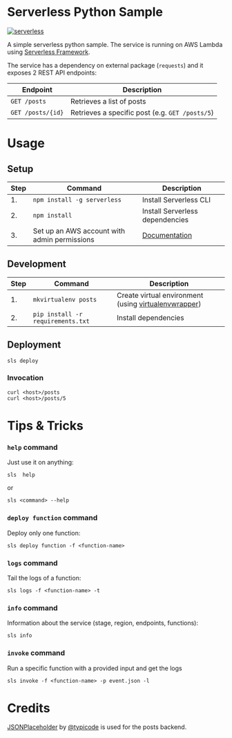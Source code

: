 # Serverless Python Sample
[![serverless](http://public.serverless.com/badges/v3.svg)](http://www.serverless.com)

A simple serverless python sample. The service is running on AWS Lambda using [Serverless Framework](https://github.com/serverless/serverless).

The service has a dependency on external package (`requests`) and it exposes 2 REST API endpoints:

| **Endpoint** |**Description**|
|-------|------|
| `GET /posts` | Retrieves a list of posts  |
| `GET /posts/{id}` | Retrieves a specific post (e.g. `GET /posts/5`) |


# Usage
## Setup
| **Step** | **Command** |**Description**|
|---|-------|------|
|  1. | `npm install -g serverless` | Install Serverless CLI  |
|  2. | `npm install` | Install Serverless dependencies  |
|  3. | Set up an AWS account with admin permissions | [Documentation](https://serverless.com/framework/docs/providers/aws/guide/credentials/)  |

## Development
| **Step** | **Command** |**Description**|
|---|-------|------|
|  1. | `mkvirtualenv posts` | Create virtual environment (using [virtualenvwrapper](https://virtualenvwrapper.readthedocs.io/en/latest/)) |
|  2. | `pip install -r requirements.txt` | Install dependencies|


## Deployment

	sls deploy

### Invocation

	curl <host>/posts
	curl <host>/posts/5

# Tips & Tricks

### `help` command
Just use it on anything:

	sls  help
or

	sls <command> --help

### `deploy function` command
Deploy only one function:

	sls deploy function -f <function-name>

### `logs` command
Tail the logs of a function:

	sls logs -f <function-name> -t

### `info` command
Information about the service (stage, region, endpoints, functions):

	sls info

### `invoke` command
Run a specific function with a provided input and get the logs

	sls invoke -f <function-name> -p event.json -l

# Credits
[JSONPlaceholder](https://jsonplaceholder.typicode.com) by [@typicode](https://github.com/typicode) is used for the posts backend.

